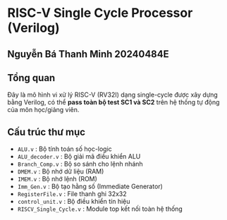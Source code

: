 # RISC-V Single Cycle Processor (Verilog)
## Nguyễn Bá Thanh Minh 20240484E
## Tổng quan

Đây là mô hình vi xử lý RISC-V (RV32I) dạng single-cycle được xây dựng bằng Verilog, có thể **pass toàn bộ test SC1 và SC2** trên hệ thống tự động của môn học/giảng viên.

## Cấu trúc thư mục

- `ALU.v`             : Bộ tính toán số học-logic
- `ALU_decoder.v`     : Bộ giải mã điều khiển ALU
- `Branch_Comp.v`     : Bộ so sánh cho lệnh nhánh
- `DMEM.v`            : Bộ nhớ dữ liệu (RAM)
- `IMEM.v`            : Bộ nhớ lệnh (ROM)
- `Imm_Gen.v`         : Bộ tạo hằng số (Immediate Generator)
- `RegisterFile.v`    : File thanh ghi 32x32
- `control_unit.v`    : Bộ điều khiển tín hiệu
- `RISCV_Single_Cycle.v` : Module top kết nối toàn hệ thống

